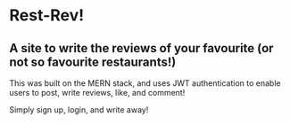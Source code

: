 # Rest-Rev!
## A site to write the reviews of your favourite (or not so favourite restaurants!)

This was built on the MERN stack, and uses JWT authentication to enable users to post, write reviews, like, and comment!

Simply sign up, login, and write away!
